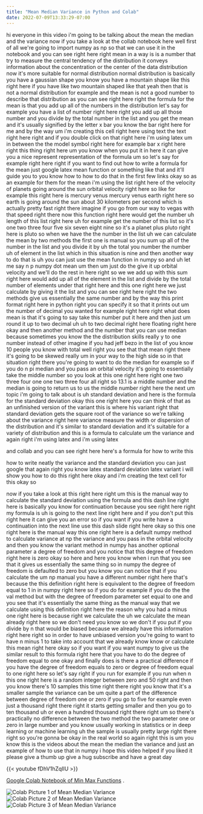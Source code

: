 ```yaml
---
title: "Mean Median Variance in Python and Colab"
date: 2022-07-09T13:33:29-07:00
---
```


hi everyone in this video i'm going to be talking about the mean the median and the variance now if you take a look at the collab notebook here well first of all we're going to import numpy as np so that we can use it in the notebook and you can see right here right mean in a way is is a number that try to measure the central tendency of the distribution it conveys information about the concentration or the center of the data distribution now it's more suitable for normal distribution normal distribution is basically you have a gaussian shape you know you have a mountain shape like this right here if you have like two mountain shaped like that yeah then that is not a normal distribution for example and the mean is not a good number to describe that distribution as you can see right here right the formula for the mean is that you add up all of the numbers in the distribution let's say for example you have a list of number right here right you add up all those number and you divide by the total number in the list and you get the mean and it's usually signified by the letter x bar you know the bar right here for me and by the way um i'm creating this cell right here using text the text right here right and if you double click on that right here i'm using latex um in between the the model symbol right here for example bar x right here right this thing right here um you know when you put it in here it can give you a nice represent representation of the formula um so let's say for example right here right if you want to find out how to write a formula for the mean just google latex mean function or something like that and it'll guide you to you know how to how to do that in the first few links okay so as an example for them for the mean i'm using the list right here of the velocity of planets going around the sun orbital velocity right here so like for example this right here is mercury venus mercury venus earth right here so earth is going around the sun about 30 kilometers per second which is actually pretty fast right there imagine if you go from our way to vegas with that speed right there now this function right here would get the number uh length of this list right here uh for example get the number of this list so it's one two three four five six seven eight nine so it's a planet plus pluto right here is pluto so when we have the the number in the list uh we can calculate the mean by two methods the first one is manual so you sum up all of the number in the list and you divide it by uh the total you number the number uh of element in the list which in this situation is nine and then another way to do that is uh you can just use the mean function in numpy so and uh let me say n p numpy dot mean um then um just do the give it up orbital velocity and we'll do the rest in here right so we we add up with this sum right here would add up all of the element in the list and divide by the total number of elements under that right here and this one right here we just calculate by giving it the list and you can see right here right the two methods give us essentially the same number and by the way this print format right here in python right you can specify it so that it prints out um the number of decimal you wanted for example right here right what does mean is that it's going to say take this number put it here and then just um round it up to two decimal uh uh to two decimal right here floating right here okay and then another method and the number that you can use median because sometimes you know the the distribution skills really y to one number instead of other imagine if you had jeff bezo in the list of you know 10 people you know with total well right you see that that mean right there it's going to be skewed really um in your way to the high side so in that situation right there you're going to want to do the median for example so if you do n pi median and you pass an orbital velocity it's going to essentially take the middle number so you look at this one right here right one two three four one one two three four all right so 13.1 is a middle number and the median is going to return us to us the middle number right here the next um topic i'm going to talk about is uh standard deviation and here is the formula for the standard deviation okay this one right here you can think of that as an unfinished version of the variant this is where his variant right that standard deviation gets the square root of the variance so we're talking about the variance right here variance measure the width or dispersion of the distribution and it's similar to standard deviation and it's suitable for a variety of distribution and this is a formula to calculate um the variance and again right i'm using latex and i'm using latex

and collab and you can see right here here's a formula for how to write this

how to write neatly the variance and the standard deviation you can just google that again right you know latex standard deviation latex variant i will show you how to do this right here okay and i'm creating the text cell for this okay so

now if you take a look at this right here right um this is the manual way to calculate the standard deviation using the formula and this dash line right here is basically you know for continuation because you see right here right my formula is uh is going to the next line right here and if you don't put this right here it can give you an error so if you want if you write have a continuation into the next line use this dash slide right here okay so this one right here is the manual way this one right here is a default numpy method to calculate variance at np the variance and you pass in the orbital velocity and then you know the variant method in numpy has another optional parameter a degree of freedom and you notice that this degree of freedom right here is zero okay so here and here you know when i run that you see that it gives us essentially the same thing so in numpy the degree of freedom is defaulted to zero but you know you can notice that if you calculate the um np manual you have a different number right here that's because the this definition right here is equivalent to the degree of freedom equal to 1 in in numpy right here so if you do for example if you do the the val method but with the degree of freedom parameter set equal to one and you see that it's essentially the same thing as the manual way that we calculate using this definition right here the reason why you had a minus one right here is because right we calculate the uh we calculate the mean already right here so we don't need you know so we don't if you put if you divide by n that would be biased because we already have this information right here right so in order to have unbiased version you're going to want to have n minus 1 to take into account that we already know know or calculate this mean right here okay so if you want if you want numpy to give us the similar result to this formula right here that you have to do the degree of freedom equal to one okay and finally does is there a practical difference if you have the degree of freedom equals to zero or degree of freedom equal to one right here so let's say right if you run for example if you run when n this one right here is a random integer between zero and 50 right and then you know there's 10 samples this time right there right you know that it's a smaller sample the variance can be um quite a part of the difference between degree of freedom one or zero if you go to five for example even just a thousand right there right it starts getting smaller and then you go to ten thousand uh or even a hundred thousand right there right um so there's practically no difference between the two method the two parameter one or zero in large number and you know usually working in statistics or in deep learning or machine learning uh the sample is usually pretty large right there right so you're gonna be okay in the real world so again right this is um you know this is the videos about the mean the median the variance and just an example of how to use that in numpy i hope this video helped if you liked it please give a thumb up give a hug subscribe and have a great day

{{< youtube fDhV1hZqIlU >}} 


[Google Colab Notebook of Min Max Functions](https://colab.research.google.com/drive/1VcFlN4Y3CIdvQQkC-k3HZi5EinmwyKBL?usp=sharing) . 


![Colab Picture 1 of Mean Median Variance](/img/mean-01.jpg)
![Colab Picture 2 of Mean Median Variance](/img/mean-02.jpg)
![Colab Picture 3 of Mean Median Variance](/img/mean-03.jpg)